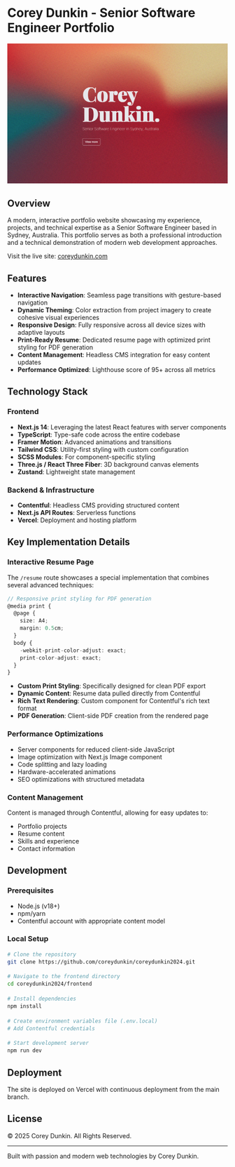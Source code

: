 # Corey Dunkin - Senior Software Engineer Portfolio

![Portfolio Preview](frontend/public/portfolio-preview.png)

## Overview

A modern, interactive portfolio website showcasing my experience, projects, and technical expertise as a Senior Software Engineer based in Sydney, Australia. This portfolio serves as both a professional introduction and a technical demonstration of modern web development approaches.

Visit the live site: [coreydunkin.com](https://coreydunkin.com)

## Features

- **Interactive Navigation**: Seamless page transitions with gesture-based navigation
- **Dynamic Theming**: Color extraction from project imagery to create cohesive visual experiences
- **Responsive Design**: Fully responsive across all device sizes with adaptive layouts
- **Print-Ready Resume**: Dedicated resume page with optimized print styling for PDF generation
- **Content Management**: Headless CMS integration for easy content updates
- **Performance Optimized**: Lighthouse score of 95+ across all metrics

## Technology Stack

### Frontend
- **Next.js 14**: Leveraging the latest React features with server components
- **TypeScript**: Type-safe code across the entire codebase
- **Framer Motion**: Advanced animations and transitions
- **Tailwind CSS**: Utility-first styling with custom configuration
- **SCSS Modules**: For component-specific styling
- **Three.js / React Three Fiber**: 3D background canvas elements
- **Zustand**: Lightweight state management

### Backend & Infrastructure
- **Contentful**: Headless CMS providing structured content
- **Next.js API Routes**: Serverless functions
- **Vercel**: Deployment and hosting platform

## Key Implementation Details

### Interactive Resume Page

The `/resume` route showcases a special implementation that combines several advanced techniques:

```typescript
// Responsive print styling for PDF generation
@media print {
  @page {
    size: A4;
    margin: 0.5cm;
  }
  body {
    -webkit-print-color-adjust: exact;
    print-color-adjust: exact;
  }
}
```

- **Custom Print Styling**: Specifically designed for clean PDF export
- **Dynamic Content**: Resume data pulled directly from Contentful
- **Rich Text Rendering**: Custom component for Contentful's rich text format
- **PDF Generation**: Client-side PDF creation from the rendered page

### Performance Optimizations

- Server components for reduced client-side JavaScript
- Image optimization with Next.js Image component
- Code splitting and lazy loading
- Hardware-accelerated animations
- SEO optimizations with structured metadata

### Content Management

Content is managed through Contentful, allowing for easy updates to:
- Portfolio projects
- Resume content
- Skills and experience
- Contact information

## Development

### Prerequisites
- Node.js (v18+)
- npm/yarn
- Contentful account with appropriate content model

### Local Setup

```bash
# Clone the repository
git clone https://github.com/coreydunkin/coreydunkin2024.git

# Navigate to the frontend directory
cd coreydunkin2024/frontend

# Install dependencies
npm install

# Create environment variables file (.env.local)
# Add Contentful credentials

# Start development server
npm run dev
```

## Deployment

The site is deployed on Vercel with continuous deployment from the main branch.

## License

© 2025 Corey Dunkin. All Rights Reserved.

---

Built with passion and modern web technologies by Corey Dunkin.
